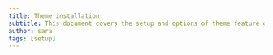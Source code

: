 ```yaml
---
title: Theme installation
subtitle: This document covers the setup and options of theme feature described in the article title
author: sara
tags: [setup]
---
```



